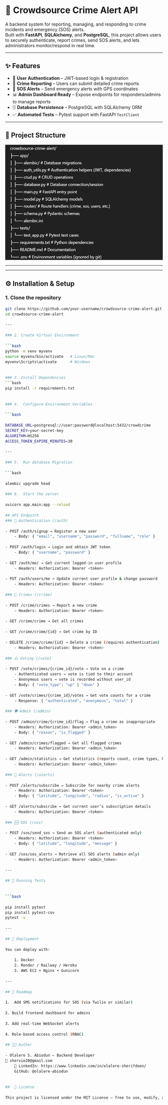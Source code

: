 # 🚨 Crowdsource Crime Alert API

A backend system for reporting, managing, and responding to crime incidents and emergency (SOS) alerts.  
Built with **FastAPI**, **SQLAlchemy**, and **PostgreSQL**, this project allows users to securely authenticate, report crimes, send SOS alerts, and lets administrators monitor/respond in real time.

---

## ✨ Features

- 🔑 **User Authentication** – JWT-based login & registration
- 📝 **Crime Reporting** – Users can submit detailed crime reports
- 📍 **SOS Alerts** – Send emergency alerts with GPS coordinates
- 📊 **Admin Dashboard Ready** – Expose endpoints for responders/admins to manage reports
- 🗄 **Database Persistence** – PostgreSQL with SQLAlchemy ORM
- ✅ **Automated Tests** – Pytest support with FastAPI `TestClient`

---

## 📂 Project Structure

![Directory Structure](directory-structure.png)

---

---

## ⚙️ Installation & Setup

### 1. Clone the repository
```bash
git clone https://github.com/your-username/crowdsource-crime-alert.git
cd crowdsource-crime-alert

---

### 2. Create Virtual Environment

```bash
python -m venv myvenv
source myvenv/bin/activate   # Linux/Mac
myvenv\Scripts\activate      # Windows


### 3. Install Dependencies
```bash
pip install -r requirements.txt


### 4.  Configure Environment Variables

```bash

DATABASE_URL=postgresql://user:password@localhost:5432/crowdcrime
SECRET_KEY=your-secret-key
ALGORITHM=HS256
ACCESS_TOKEN_EXPIRE_MINUTES=30

---

### 5.  Run database Migration

```bash

alembic upgrade head

### 6.  Start the server

uvicorn app.main:app --reload

## API Endpoint
### 👤 Authentication (/auth)

- POST /auth/signup → Register a new user
    - Body: { "email", "username", "password", "fullname", "role" }

- POST /auth/login → Login and obtain JWT token
    - Body: { "username", "password" }

- GET /auth/me/ → Get current logged-in user profile
    - Headers: Authorization: Bearer <token>

- PUT /auth/users/me → Update current user profile & change password
    - Headers: Authorization: Bearer <token>

### 🚨 Crimes (/crime)

- POST /crime/crimes → Report a new crime
    - Headers: Authorization: Bearer <token>

- GET /crime/crime → Get all crimes

- GET /crime/crime/{id} → Get crime by ID

- DELETE /crime/crime/{id} → Delete a crime (requires authentication)
    - Headers: Authorization: Bearer <token>

### 👍 Voting (/vote)

- POST /vote/crimes/{crime_id}/vote → Vote on a crime
    - Authenticated users → vote is tied to their account
    - Anonymous users → vote is recorded without user_id
    - Body: { "vote_type": "up" | "down" }

- GET /vote/crimes/{crime_id}/votes → Get vote counts for a crime
    - Response: { "authenticated", "anonymous", "total" }

### 🛡️ Admin (/admin)

- POST /admin/crime/{crime_id}/flag → Flag a crime as inappropriate
    - Headers: Authorization: Bearer <admin_token>
    - Body: { "reason", "is_flagged" }

- GET /admin/crimes/flagged → Get all flagged crimes
    - Headers: Authorization: Bearer <admin_token>

- GET /admin/statistics → Get statistics (reports count, crime types, hotspots)
    - Headers: Authorization: Bearer <admin_token>

### 🔔 Alerts (/alerts)

- POST /alerts/subscribe → Subscribe for nearby crime alerts
    - Headers: Authorization: Bearer <token>
    - Body: { "latitude", "longitude", "radius", "is_active" }

- GET /alerts/subscribe → Get current user’s subscription details
    - Headers: Authorization: Bearer <token>

### 🆘 SOS (/sos)

- POST /sos/send_sos → Send an SOS alert (authenticated only)
    - Headers: Authorization: Bearer <token>
    - Body: { "latitude", "longitude", "message" }

- GET /sos/sos_alerts → Retrieve all SOS alerts (admin only)
    - Headers: Authorization: Bearer <admin_token>

---

## 🧪 Running Tests


```bash

pip install pytest
pip install pytest-cov
pytest -v

---

## 🚀 Deployment

You can deploy with:

    1. Docker
    2. Render / Railway / Heroku  
    3. AWS EC2 + Nginx + Gunicorn

---

## 📌 Roadmap

1.  Add SMS notifications for SOS (via Twilio or similar)

2. Build frontend dashboard for admins

3. Add real-time WebSocket alerts

4. Role-based access control (RBAC)

## 👨‍💻 Author

- Olalere S. Abiodun – Backend Developer
📧 shervie20@gmail.com
    🔗 LinkedIn: https://www.linkedin.com/in/olalere-sherifdeen/
    GitHub: @olalere-abiodun


##  📜 License

This project is licensed under the MIT License – free to use, modify, and distribute.

